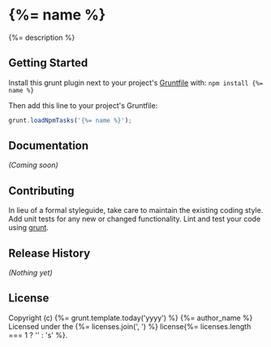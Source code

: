 # {%= name %}

{%= description %}

## Getting Started
Install this grunt plugin next to your project's [Gruntfile][getting_started] with: `npm install {%= name %}`

Then add this line to your project's Gruntfile:

```javascript
grunt.loadNpmTasks('{%= name %}');
```

[grunt]: https://github.com/cowboy/grunt
[getting_started]: https://github.com/cowboy/grunt/blob/master/docs/getting_started.md

## Documentation
_(Coming soon)_

## Contributing
In lieu of a formal styleguide, take care to maintain the existing coding style. Add unit tests for any new or changed functionality. Lint and test your code using [grunt][grunt].

## Release History
_(Nothing yet)_

## License
Copyright (c) {%= grunt.template.today('yyyy') %} {%= author_name %}  
Licensed under the {%= licenses.join(', ') %} license{%= licenses.length === 1 ? '' : 's' %}.
